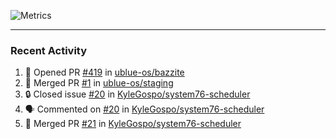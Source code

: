 ![Metrics](https://metrics.lecoq.io/KyleGospo?template=classic&base=header%2C%20activity%2C%20community%2C%20repositories%2C%20metadata&base.indepth=false&base.hireable=false&base.skip=false&config.timezone=America%2FLos_Angeles)

---
### Recent Activity
<!--START_SECTION:activity-->
1. 💪 Opened PR [#419](https://github.com/ublue-os/bazzite/pull/419) in [ublue-os/bazzite](https://github.com/ublue-os/bazzite)
2. 🎉 Merged PR [#1](https://github.com/ublue-os/staging/pull/1) in [ublue-os/staging](https://github.com/ublue-os/staging)
3. 🔒 Closed issue [#20](https://github.com/KyleGospo/system76-scheduler/issues/20) in [KyleGospo/system76-scheduler](https://github.com/KyleGospo/system76-scheduler)
4. 🗣 Commented on [#20](https://github.com/KyleGospo/system76-scheduler/issues/20#issuecomment-1756296936) in [KyleGospo/system76-scheduler](https://github.com/KyleGospo/system76-scheduler)
5. 🎉 Merged PR [#21](https://github.com/KyleGospo/system76-scheduler/pull/21) in [KyleGospo/system76-scheduler](https://github.com/KyleGospo/system76-scheduler)
<!--END_SECTION:activity-->
